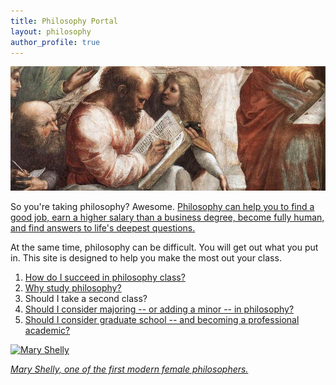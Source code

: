 ```yaml
---
title: Philosophy Portal
layout: philosophy
author_profile: true
--- 
```


![Pythagoras](/images/pythagoras-small.jpg "Go big theorem!")

So you're taking philosophy? Awesome. [Philosophy can help you to find a good job, earn a higher salary than a business degree, become fully human, and find answers to life's deepest questions.](/philosophy-3-major)

At the same time, philosophy can be difficult. You will get out what you put in. This site is designed to help you make the most out your class. 

1. [How do I succeed in philosophy class?](/philosophy-class)
1. [Why study philosophy?](/philosophy-3-major)
4. Should I take a second class?
5. [Should I consider majoring -- or adding a minor -- in philosophy?](/philosophy-3-major)
7. [Should I consider graduate school -- and becoming a professional academic?](/philosophy-7-profession)



<a href="https://en.wikipedia.org/wiki/Mary_Wollstonecraft"> <img src="https://upload.wikimedia.org/wikipedia/commons/3/36/Mary_Wollstonecraft_by_John_Opie_(c._1797).jpg" alt="Mary Shelly" width="467" height="569"></a>

[*Mary Shelly, one of the first modern female philosophers.*](https://en.wikipedia.org/wiki/Mary_Wollstonecraft)
